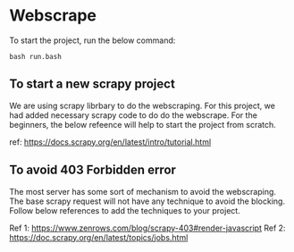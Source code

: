 # Webscrape

To start the project, run the below command:
```
bash run.bash
```

## To start a new scrapy project
We are using scrapy librbary to do the webscraping. For this project, we had added necessary scrapy code to do do the webscrape. For the beginners, the below refeence will help to start the project from scratch.

ref: https://docs.scrapy.org/en/latest/intro/tutorial.html

## To avoid 403 Forbidden error

The most server has some sort of mechanism to avoid the webscraping. The base scrapy request will not have any technique to avoid the blocking. Follow below references to add the techniques to your project.

Ref 1: https://www.zenrows.com/blog/scrapy-403#render-javascript
Ref 2: https://doc.scrapy.org/en/latest/topics/jobs.html



